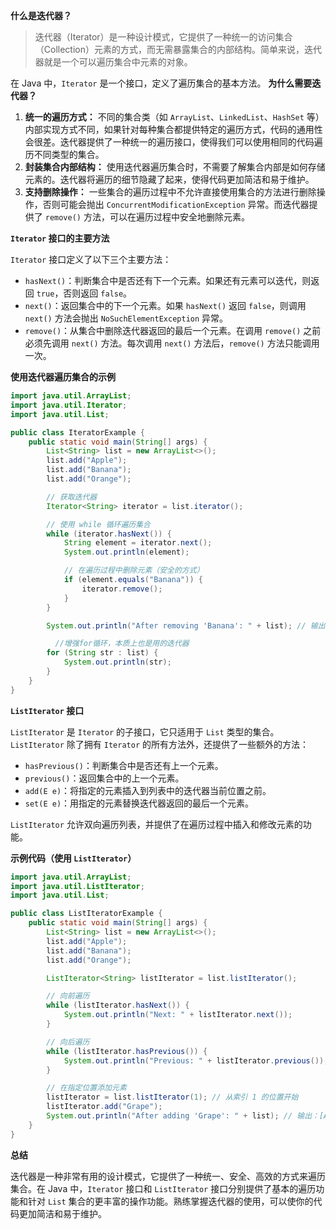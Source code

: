 **什么是迭代器？**
> 迭代器（Iterator）是一种设计模式，它提供了一种统一的访问集合（Collection）元素的方式，而无需暴露集合的内部结构。简单来说，迭代器就是一个可以遍历集合中元素的对象。

在 Java 中，`Iterator` 是一个接口，定义了遍历集合的基本方法。
**为什么需要迭代器？**
1. **统一的遍历方式：** 不同的集合类（如 `ArrayList`、`LinkedList`、`HashSet` 等）内部实现方式不同，如果针对每种集合都提供特定的遍历方式，代码的通用性会很差。迭代器提供了一种统一的遍历接口，使得我们可以使用相同的代码遍历不同类型的集合。
2. **封装集合内部结构：** 使用迭代器遍历集合时，不需要了解集合内部是如何存储元素的。迭代器将遍历的细节隐藏了起来，使得代码更加简洁和易于维护。
3. **支持删除操作：** 一些集合的遍历过程中不允许直接使用集合的方法进行删除操作，否则可能会抛出 `ConcurrentModificationException` 异常。而迭代器提供了 `remove()` 方法，可以在遍历过程中安全地删除元素。

**`Iterator` 接口的主要方法**

`Iterator` 接口定义了以下三个主要方法：

- `hasNext()`：判断集合中是否还有下一个元素。如果还有元素可以迭代，则返回 `true`，否则返回 `false`。
- `next()`：返回集合中的下一个元素。如果 `hasNext()` 返回 `false`，则调用 `next()` 方法会抛出 `NoSuchElementException` 异常。
- `remove()`：从集合中删除迭代器返回的最后一个元素。在调用 `remove()` 之前必须先调用 `next()` 方法。每次调用 `next()` 方法后，`remove()` 方法只能调用一次。

**使用迭代器遍历集合的示例**
```java
import java.util.ArrayList;
import java.util.Iterator;
import java.util.List;

public class IteratorExample {
    public static void main(String[] args) {
        List<String> list = new ArrayList<>();
        list.add("Apple");
        list.add("Banana");
        list.add("Orange");

        // 获取迭代器
        Iterator<String> iterator = list.iterator();

        // 使用 while 循环遍历集合
        while (iterator.hasNext()) {
            String element = iterator.next();
            System.out.println(element);

            // 在遍历过程中删除元素（安全的方式）
            if (element.equals("Banana")) {
                iterator.remove();
            }
        }

        System.out.println("After removing 'Banana': " + list); // 输出：[Apple, Orange]

          //增强for循环，本质上也是用的迭代器
        for (String str : list) {
            System.out.println(str);
        }
    }
}
```

**`ListIterator` 接口**

`ListIterator` 是 `Iterator` 的子接口，它只适用于 `List` 类型的集合。`ListIterator` 除了拥有 `Iterator` 的所有方法外，还提供了一些额外的方法：

- `hasPrevious()`：判断集合中是否还有上一个元素。
- `previous()`：返回集合中的上一个元素。
- `add(E e)`：将指定的元素插入到列表中的迭代器当前位置之前。
- `set(E e)`：用指定的元素替换迭代器返回的最后一个元素。

`ListIterator` 允许双向遍历列表，并提供了在遍历过程中插入和修改元素的功能。

**示例代码（使用 `ListIterator`）**

```java
import java.util.ArrayList;
import java.util.ListIterator;
import java.util.List;

public class ListIteratorExample {
    public static void main(String[] args) {
        List<String> list = new ArrayList<>();
        list.add("Apple");
        list.add("Banana");
        list.add("Orange");

        ListIterator<String> listIterator = list.listIterator();

        // 向前遍历
        while (listIterator.hasNext()) {
            System.out.println("Next: " + listIterator.next());
        }

        // 向后遍历
        while (listIterator.hasPrevious()) {
            System.out.println("Previous: " + listIterator.previous());
        }

        // 在指定位置添加元素
        listIterator = list.listIterator(1); // 从索引 1 的位置开始
        listIterator.add("Grape");
        System.out.println("After adding 'Grape': " + list); // 输出：[Apple, Grape, Banana, Orange]
    }
}
```

**总结**

迭代器是一种非常有用的设计模式，它提供了一种统一、安全、高效的方式来遍历集合。在 Java 中，`Iterator` 接口和 `ListIterator` 接口分别提供了基本的遍历功能和针对 `List` 集合的更丰富的操作功能。熟练掌握迭代器的使用，可以使你的代码更加简洁和易于维护。